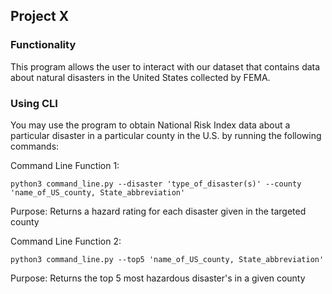 ## Project X

### Functionality
This program allows the user to interact with our dataset that contains data about natural disasters in the United States collected by FEMA.

### Using CLI
You may use the program to obtain National Risk Index data about a particular disaster in a particular county in the U.S. by running the following commands:

Command Line Function 1:
```
python3 command_line.py --disaster 'type_of_disaster(s)' --county 'name_of_US_county, State_abbreviation'
```
Purpose: Returns a hazard rating for each disaster given in the targeted county


Command Line Function 2: 
```
python3 command_line.py --top5 'name_of_US_county, State_abbreviation'
```

Purpose: Returns the top 5 most hazardous disaster's in a given county



